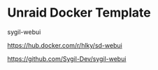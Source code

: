 # Unraid Docker Template

sygil-webui

https://hub.docker.com/r/hlky/sd-webui

https://github.com/Sygil-Dev/sygil-webui
